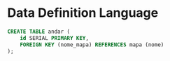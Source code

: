 # <b>Data Definition Language</b>

~~~sql
CREATE TABLE andar (
    id SERIAL PRIMARY KEY,
    FOREIGN KEY (nome_mapa) REFERENCES mapa (nome)
);
~~~
